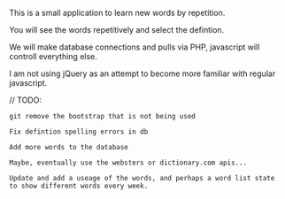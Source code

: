 This is a small application to learn new words
 by repetition.

You will see the words repetitively and select 
the defintion.

We will make database connections and pulls via 
PHP, javascript will controll everything else.

I am not using jQuery as an attempt to become more
familiar with regular javascript.

//  TODO:

	git remove the bootstrap that is not being used

	Fix defintion spelling errors in db

	Add more words to the database

	Maybe, eventually use the websters or dictionary.com apis...

	Update and add a useage of the words, and perhaps a word list state 
	to show different words every week.
